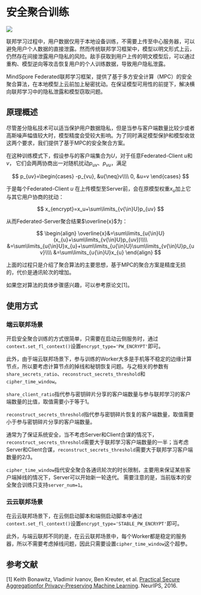 # 安全聚合训练

<a href="https://gitee.com/mindspore/docs/blob/master/docs/federated/docs/source_zh_cn/pairwise_encryption_training.md" target="_blank"><img src="https://mindspore-website.obs.cn-north-4.myhuaweicloud.com/website-images/master/resource/_static/logo_source.png"></a>

联邦学习过程中，用户数据仅用于本地设备训练，不需要上传至中心服务器，可以避免用户个人数据的直接泄露。然而传统联邦学习框架中，模型以明文形式上云，仍然存在间接泄露用户隐私的风险。敌手获取到用户上传的明文模型后，可以通过重构、模型逆向等攻击恢复用户的个人训练数据，导致用户隐私泄露。

MindSpore Federated联邦学习框架，提供了基于多方安全计算（MPC）的安全聚合算法，在本地模型上云前加上秘密扰动。在保证模型可用性的前提下，解决横向联邦学习中的隐私泄露和模型窃取问题。

## 原理概述

尽管差分隐私技术可以适当保护用户数据隐私，但是当参与客户端数量比较少或者高斯噪声幅值较大时，模型精度会受较大影响。为了同时满足模型保护和模型收敛这两个要求，我们提供了基于MPC的安全聚合方案。

在这种训练模式下，假设参与的客户端集合为$U$，对于任意Federated-Client $u$和$v$，
它们会两两协商出一对随机扰动$p_{uv}$、$p_{vu}$，满足

$$
p_{uv}=\begin{cases} -p_{vu}, &u{\neq}v\\\\ 0, &u=v \end{cases}
$$

于是每个Federated-Client $u$ 在上传模型至Server前，会在原模型权重$x_u$加上它与其它用户协商的扰动：

$$
x_{encrypt}=x_u+\sum\limits_{v{\in}U}p_{uv}
$$

从而Federated-Server聚合结果$\overline{x}$为：

$$
\begin{align}
\overline{x}&=\sum\limits_{u{\in}U}(x_{u}+\sum\limits_{v{\in}U}p_{uv})\\\\
&=\sum\limits_{u{\in}U}x_{u}+\sum\limits_{u{\in}U}\sum\limits_{v{\in}U}p_{uv}\\\\
&=\sum\limits_{u{\in}U}x_{u}
\end{align}
$$

上面的过程只是介绍了聚合算法的主要思想，基于MPC的聚合方案是精度无损的，代价是通讯轮次的增加。

如果您对算法的具体步骤感兴趣，可以参考原论文[1]。

## 使用方式

### 端云联邦场景

开启安全聚合训练的方式很简单，只需要在启动云侧服务时，通过`context.set_fl_context()`设置`encrypt_type='PW_ENCRYPT'`即可。

此外，由于端云联邦场景下，参与训练的Worker大多是手机等不稳定的边缘计算节点，所以要考虑计算节点的掉线和秘钥恢复问题。与之相关的参数有`share_secrets_ratio`、`reconstruct_secrets_threshold`和`cipher_time_window`。

`share_client_ratio`指代参与密钥碎片分享的客户端数量与参与联邦学习的客户端数量的比值，取值需要小于等于1。

`reconstruct_secrets_threshold`指代参与密钥碎片恢复的客户端数量，取值需要小于参与密钥碎片分享的客户端数量。

通常为了保证系统安全，当不考虑Server和Client合谋的情况下，`reconstruct_secrets_threshold`需要大于联邦学习客户端数量的一半；当考虑Server和Client合谋，`reconstruct_secrets_threshold`需要大于联邦学习客户端数量的2/3。

`cipher_time_window`指代安全聚合各通讯轮次的时长限制，主要用来保证某些客户端掉线的情况下，Server可以开始新一轮迭代。
需要注意的是，当前版本的安全聚合训练只支持`server_num=1`。

### 云云联邦场景

在云云联邦场景下，在云侧启动脚本和端侧启动脚本中通过`context.set_fl_context()`设置`encrypt_type='STABLE_PW_ENCRYPT'`即可。

此外，与端云联邦不同的是，在云云联邦场景中，每个Worker都是稳定的服务器，所以不需要考虑掉线问题，因此只需要设置`cipher_time_window`这个超参。

## 参考文献

[1] Keith Bonawitz, Vladimir Ivanov, Ben Kreuter, et al. [Practical Secure Aggregationfor Privacy-Preserving Machine Learning](https://dl.acm.org/doi/pdf/10.1145/3133956.3133982). NeurIPS, 2016.
